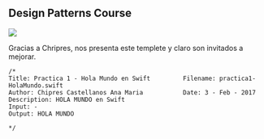 ## Design Patterns Course

![](http://tectijuana.edu.mx/wp-content/uploads/2014/11/Heading-Ing-sistemas-2048x672.png)


Gracias a Chripres, nos presenta este templete y claro son invitados a mejorar.


    /* 
    Title: Practica 1 - Hola Mundo en Swift			Filename: practica1-HolaMundo.swift
    Author: Chipres Castellanos Ana Maria 			Date: 3 - Feb - 2017
    Description: HOLA MUNDO en Swift
    Input: -
    Output: HOLA MUNDO
	
    */

